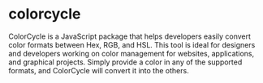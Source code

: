 # colorcycle
ColorCycle is a JavaScript package that helps developers easily convert color formats between Hex, RGB, and HSL. This tool is ideal for designers and developers working on color management for websites, applications, and graphical projects. Simply provide a color in any of the supported formats, and ColorCycle will convert it into the others.
